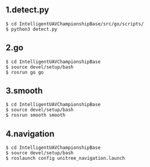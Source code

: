 

## 1.detect.py
```
$ cd IntelligentUAVChampionshipBase/src/go/scripts/
$ python3 detect.py 
```

## 2.go
```
$ cd IntelligentUAVChampionshipBase
$ source devel/setup/bash
$ rosrun go go
```

## 3.smooth
```
$ cd IntelligentUAVChampionshipBase
$ source devel/setup/bash
$ rosrun smooth smooth
```

## 4.navigation
```
$ cd IntelligentUAVChampionshipBase
$ source devel/setup/bash
$ roslaunch config unitree_navigation.launch 
```